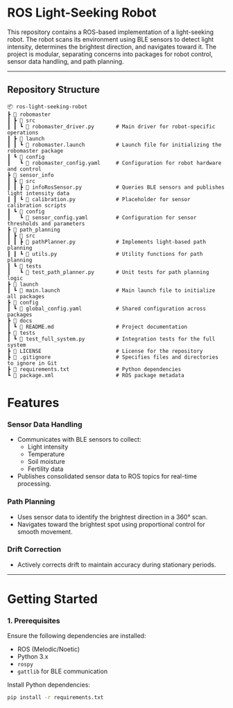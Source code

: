 # **ROS Light-Seeking Robot**

This repository contains a ROS-based implementation of a light-seeking robot. The robot scans its environment using BLE sensors to detect light intensity, determines the brightest direction, and navigates toward it. The project is modular, separating concerns into packages for robot control, sensor data handling, and path planning.

---

## **Repository Structure**

```plaintext
📦 ros-light-seeking-robot
┣ 📂 robomaster
┃ ┣ 📂 src
┃ ┃ ┗ 📜 robomaster_driver.py       # Main driver for robot-specific operations
┃ ┣ 📂 launch
┃ ┃ ┗ 📜 robomaster.launch          # Launch file for initializing the robomaster package
┃ ┗ 📂 config
┃   ┗ 📜 robomaster_config.yaml     # Configuration for robot hardware and control
┣ 📂 sensor_info
┃ ┣ 📂 src
┃ ┃ ┣ 📜 infoRosSensor.py           # Queries BLE sensors and publishes light intensity data
┃ ┃ ┗ 📜 calibration.py             # Placeholder for sensor calibration scripts
┃ ┗ 📂 config
┃   ┗ 📜 sensor_config.yaml         # Configuration for sensor thresholds and parameters
┣ 📂 path_planning
┃ ┣ 📂 src
┃ ┃ ┣ 📜 pathPlanner.py             # Implements light-based path planning
┃ ┃ ┗ 📜 utils.py                   # Utility functions for path planning
┃ ┗ 📂 tests
┃   ┗ 📜 test_path_planner.py       # Unit tests for path planning logic
┣ 📂 launch
┃ ┗ 📜 main.launch                  # Main launch file to initialize all packages
┣ 📂 config
┃ ┗ 📜 global_config.yaml           # Shared configuration across packages
┣ 📂 docs
┃ ┗ 📜 README.md                    # Project documentation
┣ 📂 tests
┃ ┗ 📜 test_full_system.py          # Integration tests for the full system
┣ 📜 LICENSE                        # License for the repository
┣ 📜 .gitignore                     # Specifies files and directories to ignore in Git
┣ 📜 requirements.txt               # Python dependencies
┗ 📜 package.xml                    # ROS package metadata

```

# **Features**

### Sensor Data Handling
- Communicates with BLE sensors to collect:
  - Light intensity
  - Temperature
  - Soil moisture
  - Fertility data
- Publishes consolidated sensor data to ROS topics for real-time processing.

### Path Planning
- Uses sensor data to identify the brightest direction in a 360° scan.
- Navigates toward the brightest spot using proportional control for smooth movement.

### Drift Correction
- Actively corrects drift to maintain accuracy during stationary periods.

---

# **Getting Started**

### 1. Prerequisites
Ensure the following dependencies are installed:
- ROS (Melodic/Noetic)
- Python 3.x
- `rospy`
- `gattlib` for BLE communication

Install Python dependencies:
```bash
pip install -r requirements.txt


